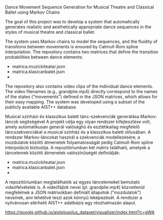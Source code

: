 Dance Movement Sequence Generation for Musical Theatre and Classical Ballet using Markov Chains

The goal of this project was to develop a system that automatically generates realistic and aesthetically 
appropriate dance sequences in the styles of musical theatre and classical ballet. 

The system uses Markov chains to model the sequences, and the fluidity of transitions between movements is ensured by Catmull-Rom spline interpolation.
The repository contains two matrices that define the transition probabilities between dance elements:

- matrica.muzickiteatar.json
- matrica.klasicanbalet.json
- 
The repository also contains video clips of the individual dance elements. The video filenames
(e.g., grandplie.mp4) directly correspond to the names of the states ("movements") defined in the JSON matrices, which allows for their easy mapping.
The system was developed using a subset of the publicly available AIST++ database.



Musical színházi és klasszikus balett tánc-szekvenciák generálása Markov-láncok segítségével
A projekt célja egy olyan rendszer kifejlesztése volt, amely automatikusan generál valósághű és esztétikailag megfelelő 
táncszekvenciákat a musical színház és a klasszikus balett stílusában. A rendszer Markov-láncokat használ a szekvenciák modellezésére, a mozdulatok 
közötti átmenetek folyamatosságát pedig Catmull-Rom spline interpoláció biztosítja.
A repozitóriumban két mátrix található, amelyek a táncelemek közötti átmenetek valószínűségét definiálják:

- matrica.muzickiteatar.json
- matrica.klasicanbalet.json
- 
A repozitóriumban megtalálhatók az egyes táncelemeket bemutató videófelvételek is. A videófájlok nevei (pl. grandplie.mp4) közvetlenül megfelelnek
a JSON mátrixokban definiált állapotok ("mozdulatok") neveinek, ami lehetővé teszi azok könnyű leképezését.
A rendszer a nyilvánosan elérhető AIST++ adatbázis egy részhalmazán alapul.

https://google.github.io/aistplusplus_dataset/visualizer/index.html?c=gWA
